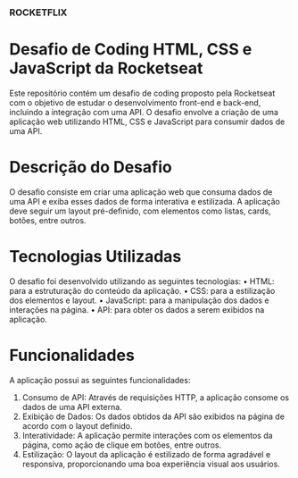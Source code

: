 ### ROCKETFLIX

# Desafio de Coding HTML, CSS e JavaScript da Rocketseat

Este repositório contém um desafio de coding proposto pela Rocketseat com o objetivo de estudar o desenvolvimento front-end e back-end, incluindo a integração com uma API. O desafio envolve a criação de uma aplicação web utilizando HTML, CSS e JavaScript para consumir dados de uma API.

# Descrição do Desafio

O desafio consiste em criar uma aplicação web que consuma dados de uma API e exiba esses dados de forma interativa e estilizada. A aplicação deve seguir um layout pré-definido, com elementos como listas, cards, botões, entre outros.

# Tecnologias Utilizadas

O desafio foi desenvolvido utilizando as seguintes tecnologias:
•	HTML: para a estruturação do conteúdo da aplicação.
•	CSS: para a estilização dos elementos e layout.
•	JavaScript: para a manipulação dos dados e interações na página.
•	API: para obter os dados a serem exibidos na aplicação.

# Funcionalidades

A aplicação possui as seguintes funcionalidades:
1.	Consumo de API: Através de requisições HTTP, a aplicação consome os dados de uma API externa.
2.	Exibição de Dados: Os dados obtidos da API são exibidos na página de acordo com o layout definido.
3.	Interatividade: A aplicação permite interações com os elementos da página, como ação de clique em botões, entre outros.
4.	Estilização: O layout da aplicação é estilizado de forma agradável e responsiva, proporcionando uma boa experiência visual aos usuários.
